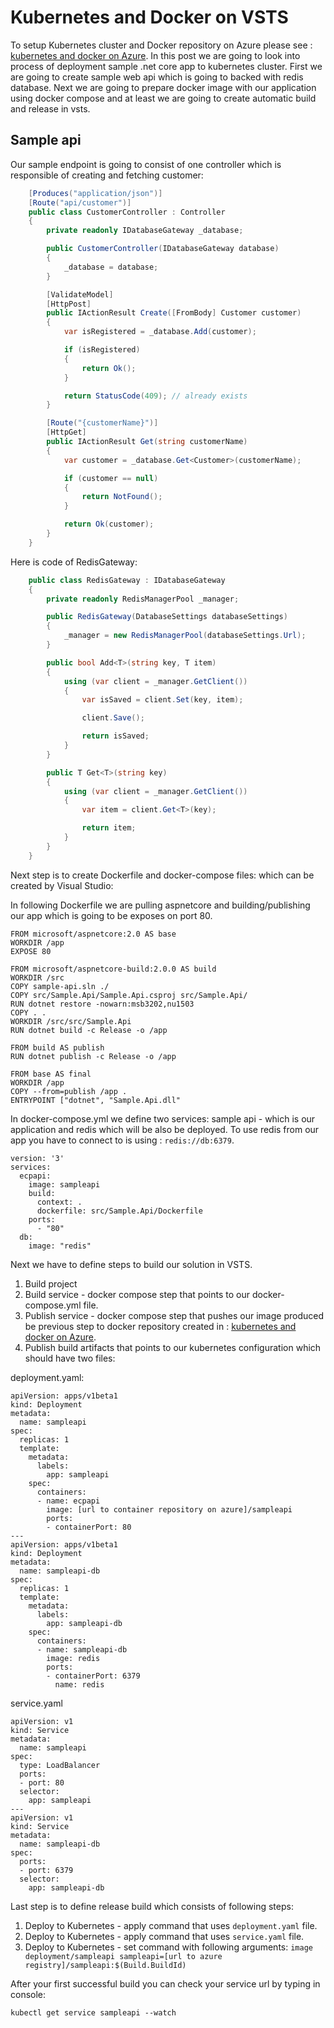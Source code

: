 # Kubernetes and Docker on VSTS

To setup Kubernetes cluster and Docker repository on Azure please see : [kubernetes and docker on Azure](k_and_d_azure.md). In this post we are going to look into process of deployment sample .net core app to kubernetes cluster. First we are going to create sample web api which is going to backed with redis database. Next we are going to prepare docker image with our application using docker compose and at least we are going to create automatic build and release in vsts.

## Sample api

Our sample endpoint is going to consist of one controller which is responsible of creating and fetching customer:

```csharp
    [Produces("application/json")]
    [Route("api/customer")]
    public class CustomerController : Controller
    {
        private readonly IDatabaseGateway _database;

        public CustomerController(IDatabaseGateway database)
        {
            _database = database;
        }

        [ValidateModel]
        [HttpPost]
        public IActionResult Create([FromBody] Customer customer)
        {
            var isRegistered = _database.Add(customer);

            if (isRegistered)
            {
                return Ok();
            }

            return StatusCode(409); // already exists
        }

        [Route("{customerName}")]
        [HttpGet]
        public IActionResult Get(string customerName)
        {
            var customer = _database.Get<Customer>(customerName);

            if (customer == null)
            {
                return NotFound();
            }

            return Ok(customer);
        }
    }
```

Here is code of RedisGateway:

```csharp
    public class RedisGateway : IDatabaseGateway
    {
        private readonly RedisManagerPool _manager;

        public RedisGateway(DatabaseSettings databaseSettings)
        {
            _manager = new RedisManagerPool(databaseSettings.Url);
        }

        public bool Add<T>(string key, T item)
        {
            using (var client = _manager.GetClient())
            {
                var isSaved = client.Set(key, item);

                client.Save();

                return isSaved;
            }
        }

        public T Get<T>(string key)
        {
            using (var client = _manager.GetClient())
            {
                var item = client.Get<T>(key);

                return item;
            }
        }
    }
```

Next step is to create Dockerfile and docker-compose files: which can be created by Visual Studio:

In following Dockerfile we are pulling aspnetcore and building/publishing our app which is going to be exposes on port 80.

```
FROM microsoft/aspnetcore:2.0 AS base
WORKDIR /app
EXPOSE 80

FROM microsoft/aspnetcore-build:2.0.0 AS build
WORKDIR /src
COPY sample-api.sln ./
COPY src/Sample.Api/Sample.Api.csproj src/Sample.Api/
RUN dotnet restore -nowarn:msb3202,nu1503
COPY . .
WORKDIR /src/src/Sample.Api
RUN dotnet build -c Release -o /app

FROM build AS publish
RUN dotnet publish -c Release -o /app

FROM base AS final
WORKDIR /app
COPY --from=publish /app .
ENTRYPOINT ["dotnet", "Sample.Api.dll"
```

In docker-compose.yml we define two services: sample api - which is our application and redis which will be also be deployed. To use redis from our app you have to connect to is using : ```redis://db:6379```.

```
version: '3'
services:
  ecpapi:
    image: sampleapi
    build:
      context: .
      dockerfile: src/Sample.Api/Dockerfile
    ports:
      - "80"
  db:
    image: "redis"
```

Next we have to define steps to build our solution in VSTS.
1. Build project
2. Build service - docker compose step that points to our docker-compose.yml file.
3. Publish service - docker compose step that pushes our image produced be previous step to docker repository created in : [kubernetes and docker on Azure](k_and_d_azure.md).
4. Publish build artifacts that points to our kubernetes configuration which should have two files:

deployment.yaml:

```
apiVersion: apps/v1beta1
kind: Deployment
metadata:
  name: sampleapi
spec:
  replicas: 1
  template:
    metadata:
      labels:
        app: sampleapi
    spec:
      containers:
      - name: ecpapi
        image: [url to container repository on azure]/sampleapi
        ports:
        - containerPort: 80
---
apiVersion: apps/v1beta1
kind: Deployment
metadata:
  name: sampleapi-db
spec:
  replicas: 1
  template:
    metadata:
      labels:
        app: sampleapi-db
    spec:
      containers:
      - name: sampleapi-db
        image: redis
        ports:
        - containerPort: 6379
          name: redis
```

service.yaml

```
apiVersion: v1
kind: Service
metadata:
  name: sampleapi
spec:
  type: LoadBalancer
  ports:
  - port: 80
  selector:
    app: sampleapi
---
apiVersion: v1
kind: Service
metadata:
  name: sampleapi-db
spec:
  ports:
  - port: 6379
  selector:
    app: sampleapi-db
```

Last step is to define release build which consists of following steps:
1. Deploy to Kubernetes - apply command that uses ```deployment.yaml``` file.
2. Deploy to Kubernetes - apply command that uses ```service.yaml``` file.
3. Deploy to Kubernetes - set command with following arguments: ```image deployment/sampleapi sampleapi=[url to azure registry]/sampleapi:$(Build.BuildId)```

After your first successful build you can check your service url by typing in console:
```
kubectl get service sampleapi --watch
```
